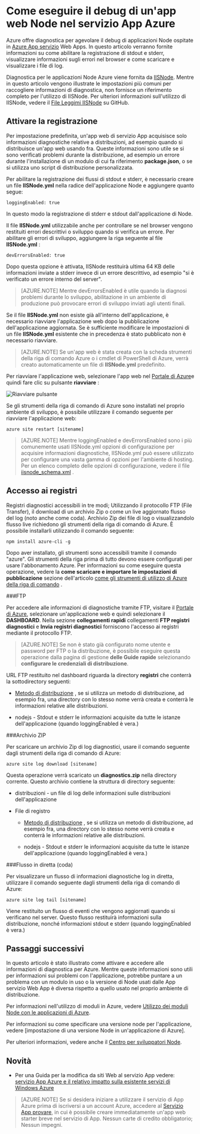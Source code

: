 <properties
    pageTitle="Come eseguire il debug di un'app web Node nel servizio App Azure"
    description="Informazioni su come eseguire il debug di un'app web Node in Azure App servizio."
    tags="azure-portal"
    services="app-service\web"
    documentationCenter="nodejs"
    authors="rmcmurray"
    manager="wpickett"
    editor=""/>

<tags
    ms.service="app-service-web"
    ms.workload="web"
    ms.tgt_pltfrm="na"
    ms.devlang="nodejs"
    ms.topic="article"
    ms.date="08/11/2016"
    ms.author="robmcm"/>

# <a name="how-to-debug-a-nodejs-web-app-in-azure-app-service"></a>Come eseguire il debug di un'app web Node nel servizio App Azure

Azure offre diagnostica per agevolare il debug di applicazioni Node ospitate in [Azure App servizio](http://go.microsoft.com/fwlink/?LinkId=529714) Web Apps. In questo articolo verranno fornite informazioni su come abilitare la registrazione di stdout e stderr, visualizzare informazioni sugli errori nel browser e come scaricare e visualizzare i file di log.

Diagnostica per le applicazioni Node Azure viene fornita da [IISNode]. Mentre in questo articolo vengono illustrate le impostazioni più comuni per raccogliere informazioni di diagnostica, non fornisce un riferimento completo per l'utilizzo di IISNode. Per ulteriori informazioni sull'utilizzo di IISNode, vedere il [File Leggimi IISNode] su GitHub.

<a id="enablelogging"></a>
## <a name="enable-logging"></a>Attivare la registrazione

Per impostazione predefinita, un'app web di servizio App acquisisce solo informazioni diagnostiche relative a distribuzioni, ad esempio quando si distribuisce un'app web usando fra. Queste informazioni sono utile se si sono verificati problemi durante la distribuzione, ad esempio un errore durante l'installazione di un modulo di cui fa riferimento **package.json**, o se si utilizza uno script di distribuzione personalizzata.

Per abilitare la registrazione dei flussi di stdout e stderr, è necessario creare un file **IISNode.yml** nella radice dell'applicazione Node e aggiungere quanto segue:

    loggingEnabled: true

In questo modo la registrazione di stderr e stdout dall'applicazione di Node.

Il file **IISNode.yml** utilizzabile anche per controllare se nel browser vengono restituiti errori descrittivi o sviluppo quando si verifica un errore. Per abilitare gli errori di sviluppo, aggiungere la riga seguente al file **IISNode.yml** :

    devErrorsEnabled: true

Dopo questa opzione è attivata, IISNode restituirà ultima 64 KB delle informazioni inviate a stderr invece di un errore descrittivo, ad esempio "si è verificato un errore interno del server".

> [AZURE.NOTE] Mentre devErrorsEnabled è utile quando la diagnosi problemi durante lo sviluppo, abilitazione in un ambiente di produzione può provocare errori di sviluppo inviati agli utenti finali.

Se il file **IISNode.yml** non esiste già all'interno dell'applicazione, è necessario riavviare l'applicazione web dopo la pubblicazione dell'applicazione aggiornata. Se è sufficiente modificare le impostazioni di un file **IISNode.yml** esistente che in precedenza è stato pubblicato non è necessario riavviare.

> [AZURE.NOTE] Se un'app web è stata creata con la scheda strumenti della riga di comando Azure o i cmdlet di PowerShell di Azure, verrà creato automaticamente un file di **IISNode.yml** predefinito.

Per riavviare l'applicazione web, selezionare l'app web nel [Portale di Azure](https://portal.azure.com)e quindi fare clic su pulsante **riavviare** :

![Riavviare pulsante][restart-button]

Se gli strumenti della riga di comando di Azure sono installati nel proprio ambiente di sviluppo, è possibile utilizzare il comando seguente per riavviare l'applicazione web:

    azure site restart [sitename]

> [AZURE.NOTE] Mentre loggingEnabled e devErrorsEnabled sono i più comunemente usati IISNode.yml opzioni di configurazione per acquisire informazioni diagnostiche, IISNode.yml può essere utilizzato per configurare una vasta gamma di opzioni per l'ambiente di hosting. Per un elenco completo delle opzioni di configurazione, vedere il file [iisnode_schema.xml](https://github.com/tjanczuk/iisnode/blob/master/src/config/iisnode_schema.xml) .

<a id="viewlogs"></a>
## <a name="accessing-logs"></a>Accesso ai registri

Registri diagnostici accessibili in tre modi; Utilizzando il protocollo FTP (File Transfer), il download di un archivio Zip o come un live aggiornato flusso del log (noto anche come coda). Archivio Zip dei file di log o visualizzandolo flusso live richiedono gli strumenti della riga di comando di Azure. È possibile installarli utilizzando il comando seguente:

    npm install azure-cli -g

Dopo aver installato, gli strumenti sono accessibili tramite il comando "azure". Gli strumenti della riga prima di tutto devono essere configurati per usare l'abbonamento Azure. Per informazioni su come eseguire questa operazione, vedere la **come scaricare e importare le impostazioni di pubblicazione** sezione dell'articolo [come gli strumenti di utilizzo di Azure della riga di comando](../xplat-cli-connect.md) .

###<a name="ftp"></a>FTP

Per accedere alle informazioni di diagnostiche tramite FTP, visitare il [Portale di Azure](https://portal.azure.com), selezionare un'applicazione web e quindi selezionare il **DASHBOARD**. Nella sezione **collegamenti rapidi** collegamenti **FTP registri diagnostici** e **Invia registri diagnostici** forniscono l'accesso ai registri mediante il protocollo FTP.

> [AZURE.NOTE] Se non è stato già configurato nome utente e password per FTP o la distribuzione, è possibile eseguire questa operazione dalla pagina di gestione **delle Guide rapide** selezionando **configurare le credenziali di distribuzione**.

URL FTP restituito nel dashboard riguarda la directory **registri** che conterrà la sottodirectory seguenti:

* [Metodo di distribuzione](web-sites-deploy.md) , se si utilizza un metodo di distribuzione, ad esempio fra, una directory con lo stesso nome verrà creata e conterrà le informazioni relative alle distribuzioni.

* nodejs - Stdout e stderr le informazioni acquisite da tutte le istanze dell'applicazione (quando loggingEnabled è vera.)

###<a name="zip-archive"></a>Archivio ZIP

Per scaricare un archivio Zip di log diagnostici, usare il comando seguente dagli strumenti della riga di comando di Azure:

    azure site log download [sitename]

Questa operazione verrà scaricato un **diagnostics.zip** nella directory corrente. Questo archivio contiene la struttura di directory seguente:

* distribuzioni - un file di log delle informazioni sulle distribuzioni dell'applicazione

* File di registro

    * [Metodo di distribuzione](web-sites-deploy.md) , se si utilizza un metodo di distribuzione, ad esempio fra, una directory con lo stesso nome verrà creata e conterrà le informazioni relative alle distribuzioni.

    * nodejs - Stdout e stderr le informazioni acquisite da tutte le istanze dell'applicazione (quando loggingEnabled è vera.)

###<a name="live-stream-tail"></a>Flusso in diretta (coda)

Per visualizzare un flusso di informazioni diagnostiche log in diretta, utilizzare il comando seguente dagli strumenti della riga di comando di Azure:

    azure site log tail [sitename]

Viene restituito un flusso di eventi che vengono aggiornati quando si verificano nel server. Questo flusso restituirà informazioni sulla distribuzione, nonché informazioni stdout e stderr (quando loggingEnabled è vera.)

<a id="nextsteps"></a>
## <a name="next-steps"></a>Passaggi successivi

In questo articolo è stato illustrato come attivare e accedere alle informazioni di diagnostica per Azure. Mentre queste informazioni sono utili per informazioni sui problemi con l'applicazione, potrebbe puntare a un problema con un modulo in uso o la versione di Node usati dalle App servizio Web App è diversa rispetto a quello usato nel proprio ambiente di distribuzione.

Per informazioni nell'utilizzo di moduli in Azure, vedere [Utilizzo dei moduli Node con le applicazioni di Azure](../nodejs-use-node-modules-azure-apps.md).

Per informazioni su come specificare una versione node per l'applicazione, vedere [impostazione di una versione Node in un'applicazione di Azure].

Per ulteriori informazioni, vedere anche il [Centro per sviluppatori Node](/develop/nodejs/).

## <a name="whats-changed"></a>Novità
* Per una Guida per la modifica da siti Web al servizio App vedere: [servizio App Azure e il relativo impatto sulla esistente servizi di Windows Azure](http://go.microsoft.com/fwlink/?LinkId=529714)

>[AZURE.NOTE] Se si desidera iniziare a utilizzare il servizio di App Azure prima di iscriversi a un account Azure, accedere al [Servizio App provare](http://go.microsoft.com/fwlink/?LinkId=523751), in cui è possibile creare immediatamente un'app web starter breve nel servizio di App. Nessun carte di credito obbligatorio; Nessun impegni.

[IISNode]: https://github.com/tjanczuk/iisnode
[File Leggimi IISNode]: https://github.com/tjanczuk/iisnode#readme
[How to Use The Azure Command-Line Interface]: ../xplat-cli-install.md
[Using Node.js Modules with Azure Applications]: ../nodejs-use-node-modules-azure-apps.md
[Specifica di una versione Node in un'applicazione di Azure]: ../nodejs-specify-node-version-azure-apps.md

[restart-button]: ./media/web-sites-nodejs-debug/restartbutton.png
 
